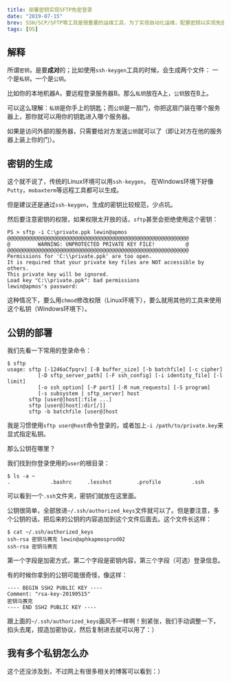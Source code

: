 ```yaml lw-blog-meta
title: 部署密钥实现SFTP免密登录
date: "2019-07-15"
brev: SSH/SCP/SFTP等工具是很重要的运维工具，为了实现自动化运维，配置密钥以实现免密登录是非常重要的手段。前面一篇文章讲了如何通过密码登录，这篇文章讲一下如何通过密钥登录。
tags: [OS]
```


## 解释

所谓`密钥`，是要**成对**的；比如使用`ssh-keygen`工具的时候，会生成两个文件：
一个是`私钥`，一个是`公钥`。

比如你的本地机器A，要远程登录服务器B。那么`私钥`放在A上，`公钥`放在B上。

可以这么理解：`私钥`是你手上的钥匙；而`公钥`是一扇门，你把这扇门装在哪个服务器上，那你就可以用你的钥匙进入哪个服务器。

如果是访问外部的服务器，只需要给对方发送`公钥`就可以了（即让对方在他的服务器上装上你的门）。

## 密钥的生成

这个就不说了，传统的Linux环境可以用`ssh-keygen`，
在Windows环境下好像`Putty`，`mobaxterm`等远程工具都可以生成。

但是建议还是通过`ssh-keygen`，生成的密钥比较规范，少点坑。

然后要注意密钥的权限，如果权限太开放的话，`sftp`甚至会拒绝使用这个密钥：

```shell
PS > sftp -i C:\private.ppk lewin@apmos
@@@@@@@@@@@@@@@@@@@@@@@@@@@@@@@@@@@@@@@@@@@@@@@@@@@@@@@@@@@
@         WARNING: UNPROTECTED PRIVATE KEY FILE!          @
@@@@@@@@@@@@@@@@@@@@@@@@@@@@@@@@@@@@@@@@@@@@@@@@@@@@@@@@@@@
Permissions for 'C:\\private.ppk' are too open.
It is required that your private key files are NOT accessible by others.
This private key will be ignored.
Load key "C:\\private.ppk": bad permissions
lewin@apmos's password:
```

这种情况下，要么用`chmod`修改权限（Linux环境下），要么就用其他的工具来使用这个私钥（Windows环境下）。

## 公钥的部署

我们先看一下常用的登录命令：

```shell
$ sftp
usage: sftp [-1246aCfpqrv] [-B buffer_size] [-b batchfile] [-c cipher]
          [-D sftp_server_path] [-F ssh_config] [-i identity_file] [-l limit]
          [-o ssh_option] [-P port] [-R num_requests] [-S program]
          [-s subsystem | sftp_server] host
       sftp [user@]host[:file ...]
       sftp [user@]host[:dir[/]]
       sftp -b batchfile [user@]host
```

我是习惯使用`sftp user@host`命令登录的，或者加上`-i /path/to/private.key`来显式指定私钥。

那么公钥在哪里？

我们找到你登录使用的`user`的根目录：

```shell
$ ls -a ~
.             .bashrc     .lesshst        .profile          .ssh
```

可以看到一个`.ssh`文件夹，密钥们就放在这里面。

公钥很简单，全部放进`~/.ssh/authorized_keys`文件就可以了。但是要注意，多个公钥的话，把后来的公钥的内容追加到这个文件后面去。这个文件长这样：

```shell
$ cat ~/.ssh/authorized_keys
ssh-rsa 密钥马赛克 lewin@aphkapmosprod02
ssh-rsa 密钥马赛克
```

第一个字段是加密方式，第二个字段是密钥内容，第三个字段（可选）登录信息。

有的时候你拿到的公钥可能很奇怪，像这样：

```text
---- BEGIN SSH2 PUBLIC KEY ----
Comment: "rsa-key-20190515"
密钥马赛克
---- END SSH2 PUBLIC KEY ----
```

跟上面的`~/.ssh/authorized_keys`画风不一样啊！别紧张，我们手动调整一下，掐头去尾，捏造加密协议，然后复制进去就可以用了：）

## 我有多个私钥怎么办

这个还没涉及到，不过网上有很多相关的博客可以看到：）